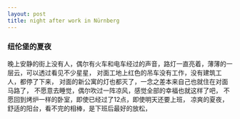 ```yaml
---
layout: post
title: night after work in Nürnberg
---
```


### 纽伦堡的夏夜

晚上安静的街上没有人，偶尔有火车和电车经过的声音，路灯一直亮着，薄薄的一层云，可以透过看见不少星星，
对面工地上红色的吊车没有工作，没有建筑工人，都停了下来，
对面的新公寓的灯也都灭了，一念之差本来自己也就住在对面马路了，
不愿意去睡觉，偶尔吹过一阵凉风，感觉全部的幸福也就这样了吧，
不愿回到烤炉一样的卧室，即使已经过了12点，即使明天还要上班，
凉爽的夏夜，舒适的阳台，看不完的相棒，是下班后最好的放松，
